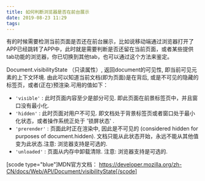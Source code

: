 ```yaml
---
title: 如何判断浏览器是否在前台展示
date: 2019-08-23 11:29
tags:
---
```


有的时候需要检测当前页面是否还在前台展示，比如说移动端通过浏览器打开了APP已经跳转了APP中，此时就是需要判断是否还留在当前页面，或者某些提供tab功能的浏览器，你已切换到其他tab，也可以通过这个方法来鉴定。

<!--more-->

Document.visibilityState （只读属性）, 返回document的可见性, 即当前可见元素的上下文环境. 由此可以知道当前文档(即为页面)是在背后, 或是不可见的隐藏的标签页，或者(正在)预渲染.可用的值如下：

- `'visible'` : 此时页面内容至少是部分可见. 即此页面在前景标签页中，并且窗口没有最小化.
- `'hidden'` : 此时页面对用户不可见. 即文档处于背景标签页或者窗口处于最小化状态，或者操作系统正处于 '锁屏状态' .
- `'prerender'` : 页面此时正在渲染中, 因此是不可见的 (considered hidden for purposes of document.hidden). 文档只能从此状态开始，永远不能从其他值变为此状态.注意: 浏览器支持是可选的.
- `'unloaded'` : 页面从内存中卸载清除. 注意: 浏览器支持是可选的.

[scode type="blue"]MDN官方文档： https://developer.mozilla.org/zh-CN/docs/Web/API/Document/visibilityState[/scode]
